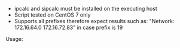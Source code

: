 * ipcalc and sipcalc must be installed on the executing host
* Script tested on CentOS 7 only
* Supports all prefixes therefore expect results such as: "Network: 172.16.64.0 172.16.72.83" in case prefix is 19

Usage:
``` bash  ./check_networks.sh "hostname1 hostname2 hostname3 hostname4 hostname5 hostname6 hostname7 hostname8 hostname9 hostname10"
